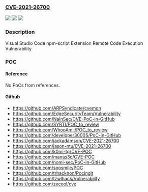 ### [CVE-2021-26700](https://cve.mitre.org/cgi-bin/cvename.cgi?name=CVE-2021-26700)
![](https://img.shields.io/static/v1?label=Product&message=Visual%20Studio%20Code%20-%20npm-script%20Extension&color=blue)
![](https://img.shields.io/static/v1?label=Version&message=0.1.0%3C%20publication%20&color=brighgreen)
![](https://img.shields.io/static/v1?label=Vulnerability&message=Remote%20Code%20Execution&color=brighgreen)

### Description

Visual Studio Code npm-script Extension Remote Code Execution Vulnerability

### POC

#### Reference
No PoCs from references.

#### Github
- https://github.com/ARPSyndicate/cvemon
- https://github.com/EdgeSecurityTeam/Vulnerability
- https://github.com/NaInSec/CVE-PoC-in-GitHub
- https://github.com/SYRTI/POC_to_review
- https://github.com/WhooAmii/POC_to_review
- https://github.com/developer3000S/PoC-in-GitHub
- https://github.com/jackadamson/CVE-2021-26700
- https://github.com/jason-ntu/CVE-2021-26700
- https://github.com/k0mi-tg/CVE-POC
- https://github.com/manas3c/CVE-POC
- https://github.com/nomi-sec/PoC-in-GitHub
- https://github.com/soosmile/POC
- https://github.com/trhacknon/Pocingit
- https://github.com/tzwlhack/Vulnerability
- https://github.com/zecool/cve

